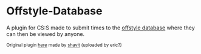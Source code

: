 # Offstyle-Database

A plugin for CS:S made to submit times to the [offstyle database](https://offstyles.tommyy.dev/) where they can then be viewed by anyone.

<sub>Original plugin [here](https://github.com/sourcejump/plugin-database/tree/main) made by [shavit](https://github.com/shavitush) (uploaded by eric?)</sub>
